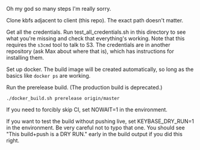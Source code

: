 Oh my god so many steps I'm really sorry.

Clone kbfs adjacent to client (this repo). The exact path doesn't
matter.

Get all the credentials. Run test_all_credentials.sh in this directory
to see what you're missing and check that everything's working. Note
that this requires the `s3cmd` tool to talk to S3. The credentials are
in another repository (ask Max about where that is), which has
instructions for installing them.

Set up docker. The build image will be created automatically, so long as
the basics like `docker ps` are working.

Run the prerelease build. (The production build is deprecated.)

    ./docker_build.sh prerelease origin/master

If you need to forcibly skip CI, set NOWAIT=1 in the environment.

If you want to test the build without pushing live, set
KEYBASE_DRY_RUN=1 in the environment. Be very careful not to typo that
one. You should see "This build+push is a DRY RUN." early in the build
output if you did this right.
